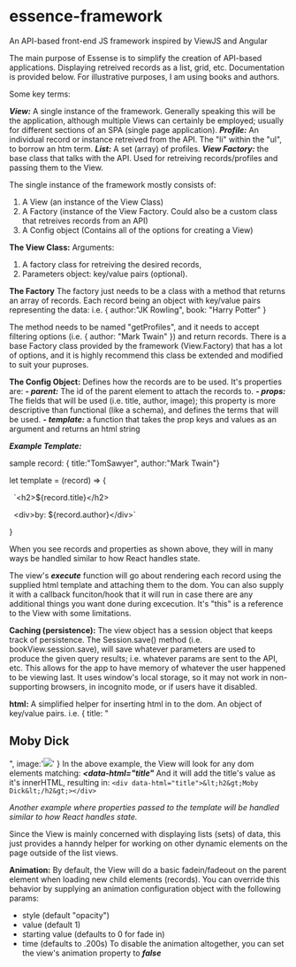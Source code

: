 # essence-framework
An API-based front-end JS framework inspired by ViewJS and Angular

The main purpose of Essense is to simplify the creation of API-based applications. Displaying retreived records as a list, grid, etc. Documentation is provided below. For illustrative purposes, I am using books and authors.

Some key terms:

***View:*** A single instance of the framework. Generally speaking this will be the application, although multiple Views can certainly be employed; usually for different sections of an SPA (single page application).
***Profile:*** An individual record or instance retreived from the API. The "li" within the "ul", to borrow an htm term. 
***List:*** A set (array) of profiles.
***View Factory:*** the base class that talks with the API. Used for retreiving records/profiles and passing them to the View. 

The single instance of the framework mostly consists of:
1) A View (an instance of the View Class)
2) A Factory (instance of the View Factory. Could also be a custom class that retreives records from an API)
3) A Config object (Contains all of the options for creating a View)


**The View Class:** 
Arguments: 
1. A factory class for retreiving the desired records,
2. Parameters object: key/value pairs (optional). 

**The Factory** The factory just needs to be a class with a method that returns an array of records. Each record being an object with key/value pairs representing the data: i.e. { author:"JK Rowling", book: "Harry Potter" } 

The method needs to be named "getProfiles", and it needs to accept filtering options (i.e. { author: "Mark Twain" }) and return records. There is a base Factory class provided by the framework (View.Factory) that has a lot of options, and it is highly recommend this class be extended and modified to suit your puproses.

**The Config Object:** Defines how the records are to be used. It's properties are:
***- parent:*** The id of the parent element to attach the records to.
***- props:*** The fields that will be used (i.e. title, author, image); this property is more descriptive than functional (like a schema), and defines the terms that will be used.
***- template:*** a function that takes the prop keys and values as an argument and returns an html string

***Example Template:***

sample record: { title:"TomSawyer", author:"Mark Twain"} <br/>
  <p>let template = (record) => {</p>
  <p>&nbsp;&nbsp;`&lt;h2&gt;${record.title}&lt;/h2&gt;</p>
  <p>&nbsp;&nbsp;&lt;div&gt;by: ${record.author}&lt;/div&gt;`</p>
<p>}</p>

When you see records and properties as shown above, they will in many ways be handled similar to how React handles state.

The view's ***execute*** function will go about rendering each record using the supplied html template and attaching them to the dom. You can also supply it with a callback funciton/hook that it will run in case there are any additional things you want done during excecution. It's "this" is a reference to the View with some limitations.

**Caching (persistence):** The view object has a session object that keeps track of persistence. The Session.save() method (i.e. bookView.session.save), will save whatever parameters are used to produce the given query results; i.e. whatever params are sent to the API, etc. This allows for the app to have memory of whatever the user happened to be viewing last. It uses window's local storage, so it may not work in non-supporting browsers, in incognito mode, or if users have it disabled.

**html:** A simplified helper for inserting html in to the dom. An object of key/value pairs. i.e. 
{ 
  title: "<h2>Moby Dick</h2>", 
  image:'<img src="http://wailimage.jpg">'
}
In the above example, the View will look for any dom elements matching: ***<data-html="title"***
And it will add the title's value as it's innerHTML, resulting in:
`<div data-html="title">&lt;h2&gt;Moby Dick&lt;/h2&gt;></div>`

*Another example where properties passed to the template will be handled similar to how React handles state.*

Since the View is mainly concerned with displaying lists (sets) of data, this just provides a hanndy helper for working on other dynamic elements on the page outside of the list views.

**Animation:** By default, the View will do a basic fadein/fadeout on the parent element when loading new child elements (records). You can override this behavior by supplying an animation configuration object with the following params: 
- style (default "opacity")
- value (default 1)
- starting value (defaults to 0 for fade in)
- time (defaults to .200s)
To disable the animation altogether, you can set the view's animation property to ***false***


